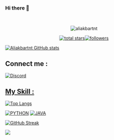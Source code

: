 ### Hi there 👋
</p><br>



 <p align='center'><img src="https://komarev.com/ghpvc/?username=aliakbartnt&label=Total%20Profile%20Visitor&color=071A2C&style=for-the-badge" alt="aliakbartnt" /><br>
<p align='center'><a href="https://github.com/aliakbartnt?tab=repositories&sort=stargazers"><img alt="total stars" title="Total stars on GitHub" src="https://custom-icon-badges.demolab.com/github/stars/aliakbartnt?color=B8B92B&style=for-the-badge&labelColor=959532&logo=star"/></a><a href="https://github.com/aliakbartnt"><img alt="followers" title="Follow me on Github" src="https://img.shields.io/github/followers/aliakbartnt?color=236ad3&style=for-the-badge&logo=github&label=Follow"/></a><br>


[![Aliakbartnt GitHub stats](https://github-readme-stats.vercel.app/api?username=aliakbartnt&theme=dark&show_icons=true)](https://github.com/aliakbartnt)

## Connect me : 
<a href="https://discord.gg/rjvfVD9TWD"><img alt="Discord" title="Discord" src="https://img.shields.io/badge/-Discord-7289DA?style=for-the-badge&logo=discord&logoColor=white"/>


## My Skill :

[![Top Langs](https://github-readme-stats.vercel.app/api/top-langs/?username=aliakbartnt
)](https://github.com/aliakbartnt)

[![PYTHON](https://img.shields.io/badge/PYTHON-E34F26?logo=PYTHON&logoColor=white&style=for-the-badge)](https://github.com/aliakbartnt)
[![JAVA](https://img.shields.io/badge/JAVA-E34F26?logo=JAVA&logoColor=white&style=for-the-badge)](https://github.com/aliakbartnt)

[![GitHub Streak](https://streak-stats.demolab.com?user=aliakbartnt&theme=java-dark&date_format=n%2Fj%5B%2FY%5D)](https://github.com/aliakbartnt)

<a href="https://github.com/aliakbartnt/github-profile-views-counter">
    <img src="https://komarev.com/ghpvc/?username=aliakbartnt">
</a>
